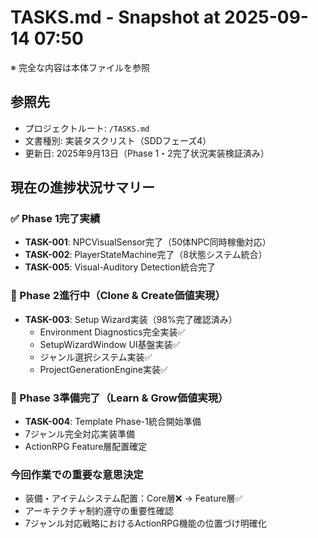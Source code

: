 # TASKS.md - Snapshot at 2025-09-14 07:50

※ 完全な内容は本体ファイルを参照

## 参照先
- プロジェクトルート: `/TASKS.md`
- 文書種別: 実装タスクリスト（SDDフェーズ4）
- 更新日: 2025年9月13日（Phase 1・2完了状況実装検証済み）

## 現在の進捗状況サマリー

### ✅ Phase 1完了実績
- **TASK-001**: NPCVisualSensor完了（50体NPC同時稼働対応）
- **TASK-002**: PlayerStateMachine完了（8状態システム統合）
- **TASK-005**: Visual-Auditory Detection統合完了

### 🚀 Phase 2進行中（Clone & Create価値実現）
- **TASK-003**: Setup Wizard実装（98%完了確認済み）
  - Environment Diagnostics完全実装✅
  - SetupWizardWindow UI基盤実装✅
  - ジャンル選択システム実装✅
  - ProjectGenerationEngine実装✅

### 🎯 Phase 3準備完了（Learn & Grow価値実現）
- **TASK-004**: Template Phase-1統合開始準備
- 7ジャンル完全対応実装準備
- ActionRPG Feature層配置確定

### 今回作業での重要な意思決定
- 装備・アイテムシステム配置：Core層❌ → Feature層✅
- アーキテクチャ制約遵守の重要性確認
- 7ジャンル対応戦略におけるActionRPG機能の位置づけ明確化
